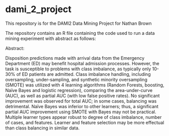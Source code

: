 # dami_2_project
This repository is for the DAMI2 Data Mining Project for Nathan Brown

The repository contains an R file containing the code used to run a data mining experiment with abstract as follows: 

Abstract: 

Disposition predictions made with arrival data from the Emergency Department (ED) may benefit hospital admission processes.  However, the task is susceptible to problems with class imbalance, as typically only 10-30% of ED patients are admitted. Class imbalance handling, including oversampling, under-sampling, and synthetic minority oversampling (SMOTE) was utilized with 4 learning algorithms (Random Forests, boosting, Naïve Bayes and logistic regression), comparing the area-under-curve (AUC), as well as partial AUC (with low false positive rates). No significant improvement was observed for total AUC; in some cases, balancing was detrimental. Naïve Bayes was inferior to other learners; thus, a significant partial AUC improvement using SMOTE with Bayes may not be practical. Multiple learner types appear robust to degree of class imbalance, number of cases, and features. Learner and feature selection may be more effectual than class balancing in similar data.
